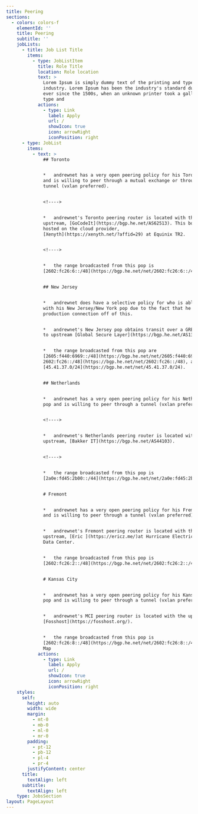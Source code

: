 ```yaml
---
title: Peering
sections:
  - colors: colors-f
    elementId: ''
    title: Peering
    subtitle: ''
    jobLists:
      - title: Job List Title
        items:
          - type: JobListItem
            title: Role Title
            location: Role location
            text: >
              Lorem Ipsum is simply dummy text of the printing and typesetting
              industry. Lorem Ipsum has been the industry's standard dummy text
              ever since the 1500s, when an unknown printer took a galley of
              type and
            actions:
              - type: Link
                label: Apply
                url: /
                showIcon: true
                icon: arrowRight
                iconPosition: right
      - type: JobList
        items:
          - text: >
              ## Toronto


              *   andrewnet has a very open peering policy for his Toronto pop
              and is willing to peer through a mutual exchange or through a
              tunnel (vxlan preferred).


              <!---->


              *   andrewnet's Toronto peering router is located with the
              upstream, [GoCodeIt](https://bgp.he.net/AS62513). This box is
              hosted on the cloud provider,
              [Xenyth](https://xenyth.net/?affid=29) at Equinix TR2.


              <!---->


              *   the range broadcasted from this pop is
              [2602:fc26:6::/48](https://bgp.he.net/net/2602:fc26:6::/48).


              ## New Jersey


              *   andrewnet does have a selective policy for who is able to peer
              with his New Jersey/New York pop due to the fact that he runs a
              production connection off of this.


              *   andrewnet's New Jersey pop obtains transit over a GRE tunnel
              to upstream [Global Secure Layer](https://bgp.he.net/AS137409).


              *   the range broadcasted from this pop are
              [2605:f440:6969::/48](https://bgp.he.net/net/2605:f440:6969::/48),[
              2602:fc26::/48](https://bgp.he.net/net/2602:fc26::/48), and
              [45.41.37.0/24](https://bgp.he.net/net/45.41.37.0/24).


              ## Netherlands


              *   andrewnet has a very open peering policy for his Netherlands
              pop and is willing to peer through a tunnel (vxlan preferred).


              <!---->


              *   andrewnet's Netherlands peering router is located with the
              upstream, [Bakker IT](https://bgp.he.net/AS44103).


              <!---->


              *   the range broadcasted from this pop is
              [2a0e:fd45:2b00::/44](https://bgp.he.net/net/2a0e:fd45:2b00::/44).


              # Fremont


              *   andrewnet has a very open peering policy for his Fremont pop
              and is willing to peer through a tunnel (vxlan preferred).


              *   andrewnet's Fremont peering router is located with the
              upstream, [Eric ](https://ericz.me/)at Hurricane Electric's FMT2
              Data Center.


              *   the range broadcasted from this pop is
              [2602:fc26:2::/48](https://bgp.he.net/net/2602:fc26:2::/48).


              # Kansas City


              *   andrewnet has a very open peering policy for his Kansas City
              pop and is willing to peer through a tunnel (vxlan preferred).


              *   andrewnet's MCI peering router is located with the upstream,
              [Fosshost](https://fosshost.org/).


              *   the range broadcasted from this pop is
              [2602:fc26:8::/48](https://bgp.he.net/net/2602:fc26:8::/48).Network
              Map
            actions:
              - type: Link
                label: Apply
                url: /
                showIcon: true
                icon: arrowRight
                iconPosition: right
    styles:
      self:
        height: auto
        width: wide
        margin:
          - mt-0
          - mb-0
          - ml-0
          - mr-0
        padding:
          - pt-12
          - pb-12
          - pl-4
          - pr-4
        justifyContent: center
      title:
        textAlign: left
      subtitle:
        textAlign: left
    type: JobsSection
layout: PageLayout
---
```

